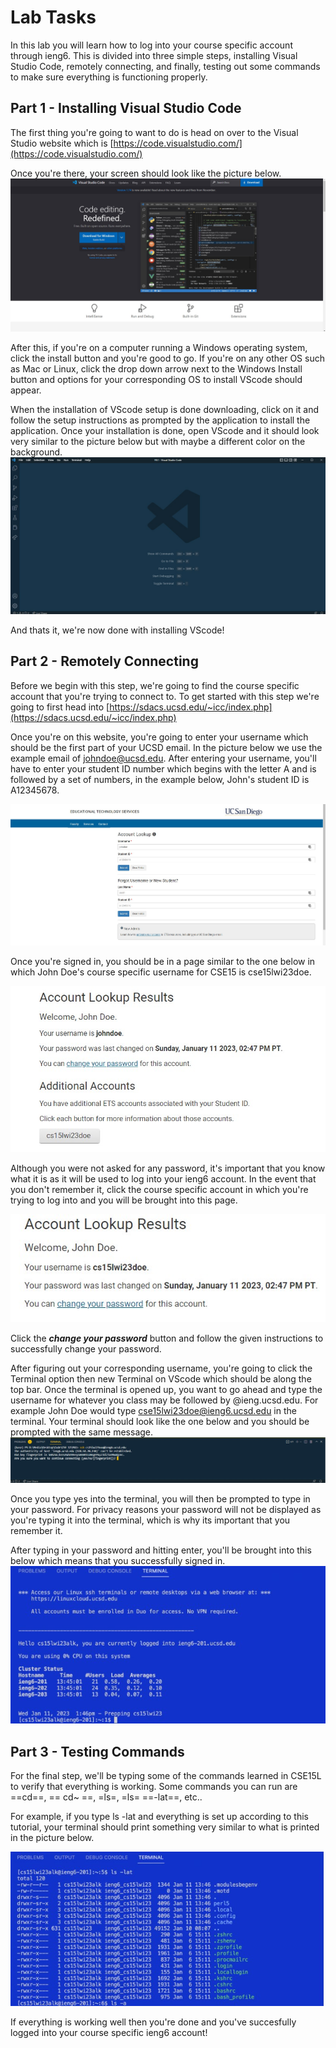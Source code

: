 # Lab Tasks
  In this lab you will learn how to log into your course specific account through ieng6. This is divided into three simple steps, installing Visual Studio Code, remotely connecting, and finally, testing out some commands to make sure everything is functioning properly.
  
## Part 1 - Installing Visual Studio Code
The first thing you're going to want to do is head on over to the Visual Studio website which is [https://code.visualstudio.com/](https://code.visualstudio.com/) 

Once you're there, your screen should look like the picture below. 
![Image](vscode1.jpg)

After this, if you're on a computer running a Windows operating system, click the install button and you're good to go. If you're on any other OS such as Mac or Linux, click the drop down arrow next to the Windows Install button and options for your corresponding OS to install VScode should appear.

When the installation of VScode setup is done downloading, click on it and follow the setup instructions as prompted by the application to install the application. 
Once your installation is done, open VScode and it should look very similar to the picture below but with maybe a different color on the background.
![Image](vscode2.jpg)

And thats it, we're now done with installing VScode!

## Part 2 - Remotely Connecting
Before we begin with this step, we're going to find the course specific account that you're trying to connect to. To get started with this step we're going to first head into [https://sdacs.ucsd.edu/~icc/index.php](https://sdacs.ucsd.edu/~icc/index.php) 

Once you're on this website, you're going to enter your username which should be the first part of your UCSD email. In the picture below we use the example email of johndoe@ucsd.edu. 
After entering your username, you'll have to enter your student ID number which begins with the letter A and is followed by a set of numbers, in the example below, John's student ID is A12345678.

![Image](accountlookup.jpg)

Once you're signed in, you should be in a page similar to the one below in which John Doe's course specific username for CSE15 is cse15lwi23doe.

![Image](account.jpg)

Although you were not asked for any password, it's important that you know what it is as it will be used to log into your ieng6 account. In the event that you don't remember it, click the course specific account in which you're trying to log into and you will be brought into this page. 

![Image](reset.jpg)

Click the ***change your password*** button and follow the given instructions to successfully change your password.


After figuring out your corresponding username, you're going to click the Terminal option then new Terminal on VScode which should be along the top bar. Once the terminal is opened up, you want to go ahead and type the username for whatever you class may be followed by @ieng.ucsd.edu. For example John Doe would type cse15lwi23doe@ieng6.ucsd.edu in the terminal. Your terminal should look like the one below and you should be prompted with the same message.
![Image](terminalnew.jpg)

Once you type yes into the terminal, you will then be prompted to type in your password. For privacy reasons your password will not be displayed as you're typing it into the terminal, which is why its important that you remember it. 

After typing in your password and hitting enter, you'll be brought into this below which means that you successfully signed in.
![Image](login.jpg)

## Part 3 - Testing Commands
For the final step, we'll be typing some of the commands learned in CSE15L to verify that everything is working. Some commands you can run are ==cd==, == cd~ ==, =ls=, =ls= ==-lat==, etc..

For example, if you type ls -lat and everything is set up according to this tutorial, your terminal should print something very similar to what is printed in the picture below.

![Image](command.jpg)

If everything is working well then you're done and you've succesfully logged into your course specific ieng6 account!

